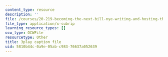 ```yaml
---
content_type: resource
description: ''
file: /courses/20-219-becoming-the-next-bill-nye-writing-and-hosting-the-educational-show-january-iap-2015/5810b44c0a9e05abc98376637a052639_gUNY29Zpu7g.srt
file_type: application/x-subrip
learning_resource_types: []
ocw_type: OCWFile
resourcetype: Other
title: 3play caption file
uid: 5810b44c-0a9e-05ab-c983-76637a052639
---
```

